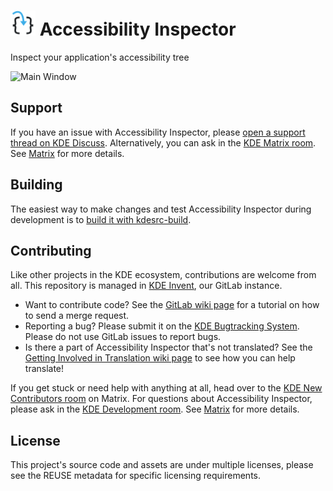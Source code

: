 # <img src="org.kde.accessibilityinspector.svg" width="40"/> Accessibility Inspector

Inspect your application's accessibility tree

![Main Window](https://cdn.kde.org/screenshots/accessibility-inspector/properties.png)

## Support

If you have an issue with Accessibility Inspector, please [open a support thread on KDE Discuss](https://discuss.kde.org). Alternatively, you can ask in the [KDE Matrix room](https://go.kde.org/matrix/#/#kde:kde.org). See [Matrix](https://community.kde.org/Matrix) for more details.

## Building

The easiest way to make changes and test Accessibility Inspector during development is to [build it with kdesrc-build](https://community.kde.org/Get_Involved/development).

## Contributing

Like other projects in the KDE ecosystem, contributions are welcome from all. This repository is managed in [KDE Invent](https://invent.kde.org/accessibility/accessibility-inspector), our GitLab instance.

* Want to contribute code? See the [GitLab wiki page](https://community.kde.org/Infrastructure/GitLab) for a tutorial on how to send a merge request.
* Reporting a bug? Please submit it on the [KDE Bugtracking System](https://bugs.kde.org/enter_bug.cgi?format=guided&product=Accessibility%20Inspector). Please do not use GitLab issues
 to report bugs.
* Is there a part of Accessibility Inspector that's not translated? See the [Getting Involved in Translation wiki page](https://community.kde.org/Get_Involved/translation) to see how
  you can help translate!

If you get stuck or need help with anything at all, head over to the [KDE New Contributors room](https://go.kde.org/matrix/#/#kde-welcome:kde.org) on Matrix. For questions about Accessibility Inspector, please ask in the [KDE Development room](https://go.kde.org/matrix/#/#kde-devel:kde.org). See [Matrix](https://community.kde.org/Matrix) for more details.

## License

This project's source code and assets are under multiple licenses, please see the REUSE metadata for specific licensing requirements.